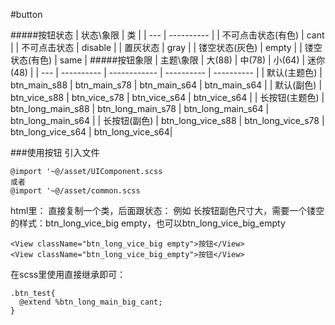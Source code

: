 #button

#####按钮状态
| 状态\象限  | 类 |
| --- | ---------- |
|  不可点击状态(有色)  | cant |
|  不可点击状态  |   disable        |
|  置灰状态  |      gray     |
|  镂空状态(灰色)  |    empty   |
|  镂空状态(有色)  |     same      |
#####按钮象限
| 主题\象限  | 大(88) | 中(78) | 小(64) | 迷你(48) |
| --- | ---------- | ------------ | ---------- | ---------- |
|  默认(主题色)  | btn_main_s88 | btn_main_s78 | btn_main_s64 | btn_main_s64 |
|  默认(副色)  |     btn_vice_s88 | btn_vice_s78 | btn_vice_s64 | btn_vice_s64 |
|  长按钮(主题色)  |  btn_long_main_s88 | btn_long_main_s78 | btn_long_main_s64 | btn_long_main_s64      |
|  长按钮(副色)  |   btn_long_vice_s88 | btn_long_vice_s78 | btn_long_vice_s64 | btn_long_vice_s64|

###使用按钮
引入文件
```
@import '~@/asset/UIComponent.scss
或者
@import '~@/asset/common.scss
```
html里：
直接复制一个类，后面跟状态：
例如 长按钮副色尺寸大，需要一个镂空的样式：btn_long_vice_big empty，也可以btn_long_vice_big_empty
```
<View className="btn_long_vice_big empty">按钮</View>
<View className="btn_long_vice_big_empty">按钮</View>
```
在scss里使用直接继承即可：
```
.btn_test{
  @extend %btn_long_main_big_cant;
}
```


